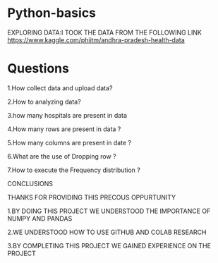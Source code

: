 # Python-basics



EXPLORING DATA:I TOOK THE DATA FROM THE FOLLOWING LINK
https://www.kaggle.com/phiitm/andhra-pradesh-health-data




# **Questions**


1.How collect data and upload data?




2.How to analyzing data?



3.how many hospitals are present in data


4.How many rows are present in data ?




5.How many columns are present in date ?


6.What are the use of Dropping row ?


7.How to execute the Frequency distribution ?







CONCLUSIONS



THANKS FOR PROVIDING THIS PRECOUS OPPURTUNITY



1.BY DOING THIS PROJECT WE UNDERSTOOD THE IMPORTANCE OF NUMPY AND PANDAS





2.WE UNDERSTOOD HOW TO USE GITHUB AND COLAB RESEARCH 






3.BY COMPLETING THIS PROJECT WE GAINED EXPERIENCE ON THE PROJECT
